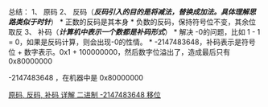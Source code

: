 总结：
1、 原码
2、 反码（***反码引入的目的是将减法，替换成加法。具体理解思路类似于时针***）
    *  正数的反码是其本身
    *  负数的反码，保持符号位不变，其余位取反
3、 补码（***计算机中表示一个数都是补码形式***）
    *  解决 -0的问题，比如 1 - 1 = 0，如果是反码计算，则会出现-0的性情。
    * -2147483648，补码表示是符号位 + 数字表示。0x1 + 100000000，然后数字位溢出了，造成最后只有0x80000000



-2147483648 ，在机器中是 0x80000000

[原码, 反码, 补码 详解 二进制 -2147483648 移位](https://blog.csdn.net/qq_16234613/article/details/78734222)
